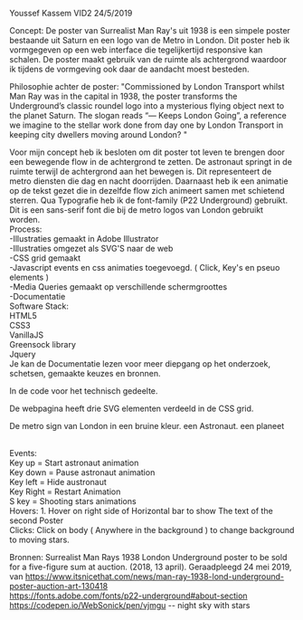 Youssef Kassem    VID2       24/5/2019

Concept:
De poster van Surrealist Man Ray's uit 1938 is een simpele poster bestaande uit Saturn en een logo van de Metro in London. Dit poster heb ik vormgegeven op een web interface die tegelijkertijd responsive kan schalen. De poster maakt gebruik van de ruimte als achtergrond waardoor ik tijdens de vormgeving ook daar de aandacht moest besteden.

Philosophie achter de poster:
"Commissioned by London Transport whilst Man Ray was in the capital in 1938, the poster transforms the Underground’s classic roundel logo into a mysterious flying object next to the planet Saturn. The slogan reads “— Keeps London Going”, a reference we imagine to the stellar work done from day one by London Transport in keeping city dwellers moving around London? "

Voor mijn concept heb ik besloten om dit poster tot leven te brengen door een bewegende flow in de achtergrond te zetten. De astronaut springt in de ruimte terwijl de achtergrond aan het bewegen is. Dit representeert de metro diensten die dag en nacht doorrijden. Daarnaast heb ik een animatie op de tekst gezet die in dezelfde flow zich animeert samen met schietend sterren. Qua Typografie heb ik de font-family (P22 Underground) gebruikt. Dit is een sans-serif font die bij de metro logos van London gebruikt worden.
<br>
Process:
<br>
-Illustraties gemaakt in Adobe Illustrator
<br>
-Illustraties omgezet als SVG'S naar de web
<br>
-CSS grid gemaakt
<br>
-Javascript events en css animaties toegevoegd. ( Click, Key's en pseuo elements )
<br>
-Media Queries gemaakt op verschillende schermgroottes
<br>
-Documentatie
 <br>
Software Stack:
<br>
HTML5
<br>
CSS3
<br>
VanillaJS
<br>
Greensock library
<br>
Jquery
<br>
Je kan de Documentatie lezen voor meer diepgang op het onderzoek, schetsen, gemaakte keuzes en bronnen.

In de code voor het technisch gedeelte.

De webpagina heeft drie SVG elementen verdeeld in de CSS grid.

De metro sign van London in een bruine kleur.
een Astronaut.
een planeet

<br>
Events:
<br>
Key up = Start astronaut animation
<br>
Key down = Pause astronaut animation
<br>
Key left = Hide austronaut
<br>
Key Right = Restart Animation
<br>
S key = Shooting stars animations
<br>
Hovers: 
1. Hover on right side of Horizontal bar to show The text of the second Poster
<br>
Clicks:
Click on body ( Anywhere in the background ) to change background to moving stars.



Bronnen: 
Surrealist Man Rays 1938 London Underground poster to be sold for a five-figure sum at auction. (2018, 13 april). Geraadpleegd 24 mei 2019, van https://www.itsnicethat.com/news/man-ray-1938-lond-underground-poster-auction-art-130418
<br>
https://fonts.adobe.com/fonts/p22-underground#about-section
<br>
https://codepen.io/WebSonick/pen/vjmgu -- night sky with stars
